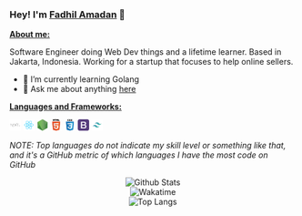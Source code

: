 ### Hey! I'm [Fadhil Amadan](https://fadhilamadan.com) 👋

**[About me:](https://fadhilamadan.com/about)**

Software Engineer doing Web Dev things and a lifetime learner. Based in Jakarta, Indonesia. Working for a startup that focuses to help online sellers.

- 🌱 I’m currently learning Golang
- 💬 Ask me about anything [here](https://github.com/fadhilamadan/fadhilamadan/issues)

**[Languages and Frameworks:](https://fadhilamadan.com/about)**

<code><img height="20" src="https://raw.githubusercontent.com/github/explore/28b02bbc9ad9f7a503c43775aebeb515dc2da5fc/topics/nextjs/nextjs.png"></code>
<code><img height="20" src="https://raw.githubusercontent.com/github/explore/80688e429a7d4ef2fca1e82350fe8e3517d3494d/topics/react/react.png"></code>
<code><img height="20" src="https://raw.githubusercontent.com/github/explore/80688e429a7d4ef2fca1e82350fe8e3517d3494d/topics/nodejs/nodejs.png"></code>
<code><img height="20" src="https://raw.githubusercontent.com/github/explore/80688e429a7d4ef2fca1e82350fe8e3517d3494d/topics/html/html.png"></code>
<code><img height="20" src="https://raw.githubusercontent.com/github/explore/80688e429a7d4ef2fca1e82350fe8e3517d3494d/topics/css/css.png"></code>
<code><img height="20" src="https://raw.githubusercontent.com/github/explore/80688e429a7d4ef2fca1e82350fe8e3517d3494d/topics/bootstrap/bootstrap.png"></code>
<code><img height="20" src="https://raw.githubusercontent.com/github/explore/882462b8ecc337fd9c9b2572bc463a1cbc88fb6a/topics/tailwind/tailwind.png"></code>

*NOTE: Top languages do not indicate my skill level or something like that, and it's a GitHub metric of which languages I have the most code on GitHub*

<div align="center">
  <img alt="Github Stats" src="https://github-readme-stats.vercel.app/api?username=Fadhilamadan&show_icons=true&count_private=true">
</div>
<div align="center">
  <img alt="Wakatime" src="https://github-readme-stats.vercel.app/api/wakatime?username=Fadhilamadan&layout=compact">
</div>
<div align="center">
  <img alt="Top Langs" src="https://github-readme-stats.vercel.app/api/top-langs/?username=Fadhilamadan&langs_count=8&layout=compact">
</div>

<!--
Here are some ideas to get you started:

- 🔭 I’m currently working on ...
- 🌱 I’m currently learning ...
- 👯 I’m looking to collaborate on ...
- 🤔 I’m looking for help with ...
- 💬 Ask me about ...
- 📫 How to reach me: ...
- 😄 Pronouns: ...
- ⚡ Fun fact: ...
-->
